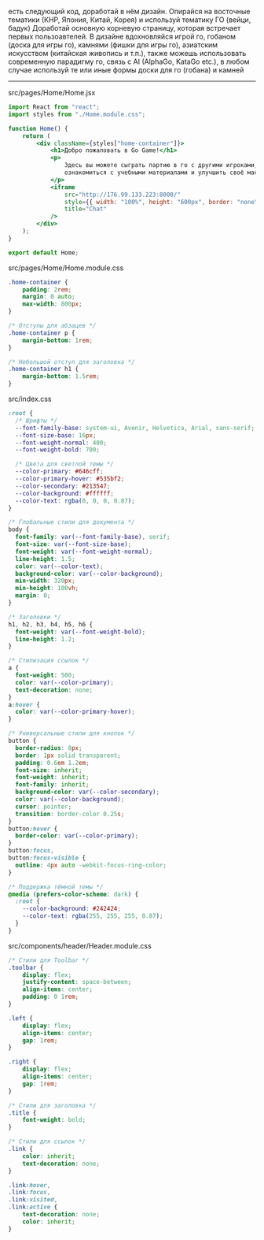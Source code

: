 есть следующий код, доработай в нём дизайн. Опирайся на восточные тематики (КНР, Япония, Китай, Корея) и используй тематику ГО (вейци, бадук)
Доработай основную корневую страницу, которая встречает первых пользоавтелей. В дизайне вдохновляйся игрой го, гобаном (доска для игры го), камнями (фишки для игры го), азиатским искусством (китайская живопись и т.п.), также можешь использовать современную парадигму го, связь с AI (AlphaGo, KataGo etc.), в любом случае используй те или иные формы доски для го (гобана) и камней 

---

src/pages/Home/Home.jsx
```jsx
import React from "react";
import styles from "./Home.module.css";

function Home() {
    return (
        <div className={styles["home-container"]}>
            <h1>Добро пожаловать в Go Game!</h1>
            <p>
                Здесь вы можете сыграть партию в го с другими игроками,
                ознакомиться с учебными материалами и улучшить своё мастерство. А также ниже можно пообщаться в чате :)
            </p>
            <iframe
                src="http://176.99.133.223:8000/"
                style={{ width: "100%", height: "600px", border: "none" }}
                title="Chat"
            />
        </div>
    );
}

export default Home;
```
src/pages/Home/Home.module.css
```css
.home-container {
    padding: 2rem;
    margin: 0 auto;
    max-width: 800px;
}

/* Отступы для абзацев */
.home-container p {
    margin-bottom: 1rem;
}

/* Небольшой отступ для заголовка */
.home-container h1 {
    margin-bottom: 1.5rem;
}
```
src/index.css
```css
:root {
  /* Шрифты */
  --font-family-base: system-ui, Avenir, Helvetica, Arial, sans-serif;
  --font-size-base: 16px;
  --font-weight-normal: 400;
  --font-weight-bold: 700;

  /* Цвета для светлой темы */
  --color-primary: #646cff;
  --color-primary-hover: #535bf2;
  --color-secondary: #213547;
  --color-background: #ffffff;
  --color-text: rgba(0, 0, 0, 0.87);
}

/* Глобальные стили для документа */
body {
  font-family: var(--font-family-base), serif;
  font-size: var(--font-size-base);
  font-weight: var(--font-weight-normal);
  line-height: 1.5;
  color: var(--color-text);
  background-color: var(--color-background);
  min-width: 320px;
  min-height: 100vh;
  margin: 0;
}

/* Заголовки */
h1, h2, h3, h4, h5, h6 {
  font-weight: var(--font-weight-bold);
  line-height: 1.2;
}

/* Стилизация ссылок */
a {
  font-weight: 500;
  color: var(--color-primary);
  text-decoration: none;
}
a:hover {
  color: var(--color-primary-hover);
}

/* Универсальные стили для кнопок */
button {
  border-radius: 8px;
  border: 1px solid transparent;
  padding: 0.6em 1.2em;
  font-size: inherit;
  font-weight: inherit;
  font-family: inherit;
  background-color: var(--color-secondary);
  color: var(--color-background);
  cursor: pointer;
  transition: border-color 0.25s;
}
button:hover {
  border-color: var(--color-primary);
}
button:focus,
button:focus-visible {
  outline: 4px auto -webkit-focus-ring-color;
}

/* Поддержка тёмной темы */
@media (prefers-color-scheme: dark) {
  :root {
    --color-background: #242424;
    --color-text: rgba(255, 255, 255, 0.87);
  }
}
```
src/components/header/Header.module.css
```css
/* Стили для Toolbar */
.toolbar {
    display: flex;
    justify-content: space-between;
    align-items: center;
    padding: 0 1rem;
}

.left {
    display: flex;
    align-items: center;
    gap: 1rem;
}

.right {
    display: flex;
    align-items: center;
    gap: 1rem;
}

/* Стили для заголовка */
.title {
    font-weight: bold;
}

/* Стили для ссылок */
.link {
    color: inherit;
    text-decoration: none;
}

.link:hover,
.link:focus,
.link:visited,
.link:active {
    text-decoration: none;
    color: inherit;
}
```